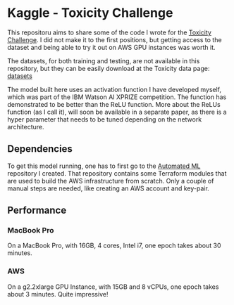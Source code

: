 # Kaggle - Toxicity Challenge

This repositoru aims to share some of the code I wrote for the [Toxicity Challenge](https://www.kaggle.com/c/jigsaw-toxic-comment-classification-challenge).
I did not make it to the first positions, but getting access to the dataset and being able to try it out on AWS GPU
instances was worth it.

The datasets, for both training and testing, are not available in this repository, but they can be easily download at
the Toxicity data page: [datasets](https://www.kaggle.com/c/jigsaw-toxic-comment-classification-challenge/data)

The model built here uses an activation function I have developed myself, which was part of the IBM Watson AI XPRIZE
competition. The function has demonstrated to be better than the ReLU function. More about the ReLUs function (as I call it),
will soon be available in a separate paper, as there is a hyper parameter that needs to be tuned depending on the network architecture.

## Dependencies

To get this model running, one has to first go to the [Automated ML](https://github.com/ekholabs/automated_ml) repository I created.
That repository contains some Terraform modules that are used to build the AWS infrastructure from scratch. Only a couple of
manual steps are needed, like creating an AWS account and key-pair.

## Performance

### MacBook Pro

On a MacBook Pro, with 16GB, 4 cores, Intel i7, one epoch takes about 30 minutes.

### AWS

On a g2.2xlarge GPU Instance, with 15GB and 8 vCPUs, one epoch takes about 3 minutes. Quite impressive!